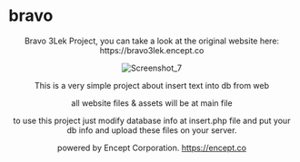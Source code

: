 # bravo
<center>
Bravo 3Lek Project,
 you can take a look at the original website here: https://bravo3lek.encept.co
  

![Screenshot_7](https://user-images.githubusercontent.com/69405523/167271747-df71a6bb-19f5-4f72-a112-4640c2e8e610.png)


This is a very simple project about insert text into db from web

all website files & assets will be at main file

to use this project just modify database info at insert.php file and put your db info and upload these files on your server.

powered by Encept Corporation.
https://encept.co
</center>

